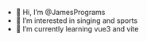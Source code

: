 - 👋 Hi, I’m @JamesPrograms
- 👀 I’m interested in singing and sports
- 🌱 I’m currently learning vue3 and vite

<!---
JamesPrograms/JamesPrograms is a ✨ special ✨ repository because its `README.md` (this file) appears on your GitHub profile.
You can click the Preview link to take a look at your changes.
--->
